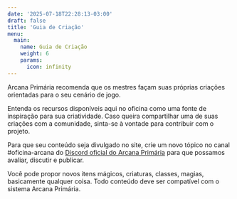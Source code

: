 ```yaml
---
date: '2025-07-18T22:28:13-03:00'
draft: false
title: 'Guia de Criação'
menu:
  main:
    name: Guia de Criação
    weight: 6
    params:
      icon: infinity
---
```


Arcana Primária recomenda que os mestres façam suas próprias criações orientadas para o seu cenário de jogo.

Entenda os recursos disponíveis aqui no oficina como uma fonte de inspiração para sua criatividade. Caso queira
compartilhar uma de suas criações com a comunidade, sinta-se à vontade para contribuir com o projeto.

Para que seu conteúdo seja divulgado no site, crie um novo tópico no canal #oficina-arcana
do [Discord oficial do Arcana Primária](https://discord.gg/Y2v9eVXD) para que possamos avaliar, discutir e publicar.

Você pode propor novos itens mágicos, criaturas, classes, magias, basicamente qualquer coisa. Todo conteúdo
deve ser compatível com o sistema Arcana Primária.